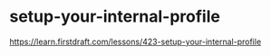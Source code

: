 # setup-your-internal-profile

https://learn.firstdraft.com/lessons/423-setup-your-internal-profile
